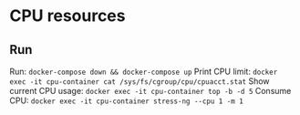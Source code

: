 # CPU resources


## Run
Run: `docker-compose down && docker-compose up`
Print CPU limit: `docker exec -it cpu-container cat /sys/fs/cgroup/cpu/cpuacct.stat`
Show current CPU usage: `docker exec -it cpu-container top -b -d 5`
Consume CPU: `docker exec -it cpu-container stress-ng --cpu 1 -m 1`
